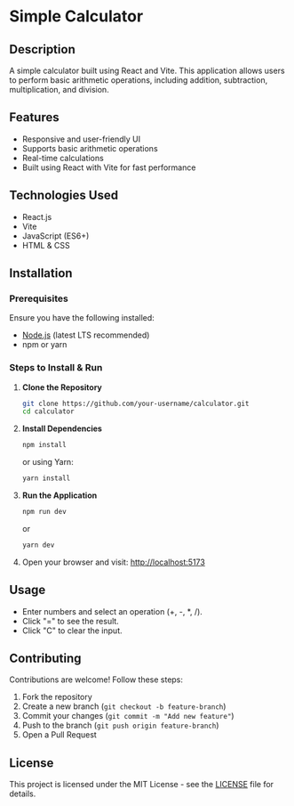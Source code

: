 # Simple Calculator

## Description

A simple calculator built using React and Vite. This application allows users to perform basic arithmetic operations, including addition, subtraction, multiplication, and division.

## Features

- Responsive and user-friendly UI
- Supports basic arithmetic operations
- Real-time calculations
- Built using React with Vite for fast performance

## Technologies Used

- React.js
- Vite
- JavaScript (ES6+)
- HTML & CSS

## Installation

### Prerequisites

Ensure you have the following installed:

- [Node.js](https://nodejs.org/) (latest LTS recommended)
- npm or yarn

### Steps to Install & Run

1. **Clone the Repository**

   ```sh
   git clone https://github.com/your-username/calculator.git
   cd calculator
   ```

2. **Install Dependencies**

   ```sh
   npm install
   ```

   or using Yarn:

   ```sh
   yarn install
   ```

3. **Run the Application**

   ```sh
   npm run dev
   ```

   or

   ```sh
   yarn dev
   ```

4. Open your browser and visit: [http://localhost:5173](http://localhost:5173)

## Usage

- Enter numbers and select an operation (+, -, \*, /).
- Click "=" to see the result.
- Click "C" to clear the input.

## Contributing

Contributions are welcome! Follow these steps:

1. Fork the repository
2. Create a new branch (`git checkout -b feature-branch`)
3. Commit your changes (`git commit -m "Add new feature"`)
4. Push to the branch (`git push origin feature-branch`)
5. Open a Pull Request

## License

This project is licensed under the MIT License - see the [LICENSE](LICENSE) file for details.


